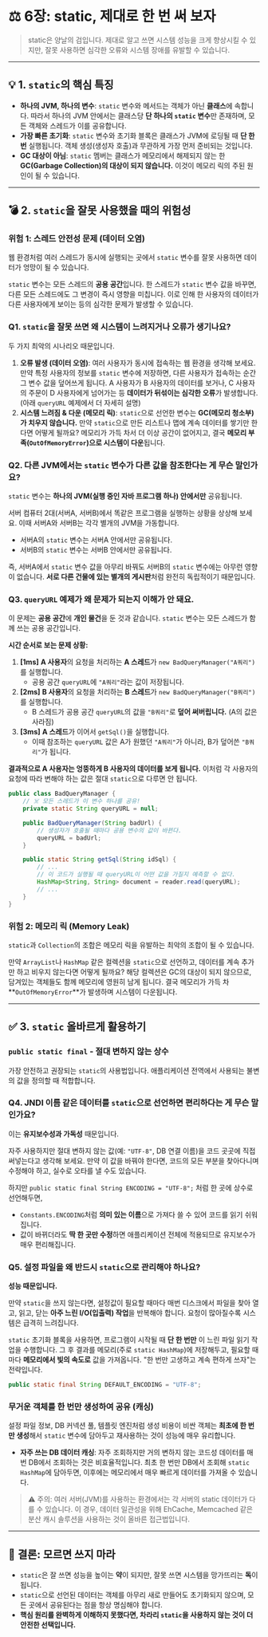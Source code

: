 # ⚖️ 6장: static, 제대로 한 번 써 보자

> static은 양날의 검입니다. 제대로 알고 쓰면 시스템 성능을 크게 향상시킬 수 있지만, 잘못 사용하면 심각한 오류와 시스템 장애를 유발할 수 있습니다.

---

## 💡 1. `static`의 핵심 특징

- **하나의 JVM, 하나의 변수**: `static` 변수와 메서드는 객체가 아닌 **클래스**에 속합니다. 따라서 하나의 JVM 안에서는 클래스당 **단 하나의 `static` 변수**만 존재하며, 모든 객체와 스레드가 이를 공유합니다.
- **가장 빠른 초기화**: `static` 변수와 초기화 블록은 클래스가 JVM에 로딩될 때 **단 한 번** 실행됩니다. 객체 생성(생성자 호출)과 무관하게 가장 먼저 준비되는 것입니다.
- **GC 대상이 아님**: `static` 멤버는 클래스가 메모리에서 해제되지 않는 한 **GC(Garbage Collection)의 대상이 되지 않습니다.** 이것이 메모리 릭의 주된 원인이 될 수 있습니다.

---

## 💣 2. `static`을 잘못 사용했을 때의 위험성

### 위험 1: 스레드 안전성 문제 (데이터 오염)

웹 환경처럼 여러 스레드가 동시에 실행되는 곳에서 `static` 변수를 잘못 사용하면 데이터가 엉망이 될 수 있습니다.

`static` 변수는 모든 스레드의 **공용 공간**입니다. 한 스레드가 `static` 변수 값을 바꾸면, 다른 모든 스레드에도 그 변경이 즉시 영향을 미칩니다. 이로 인해 한 사용자의 데이터가 다른 사용자에게 보이는 등의 심각한 문제가 발생할 수 있습니다.

### **Q1. `static`을 잘못 쓰면 왜 시스템이 느려지거나 오류가 생기나요?**

두 가지 최악의 시나리오 때문입니다.

1. **오류 발생 (데이터 오염)**: 여러 사용자가 동시에 접속하는 웹 환경을 생각해 보세요. 만약 특정 사용자의 정보를 `static` 변수에 저장하면, 다른 사용자가 접속하는 순간 그 변수 값을 덮어쓰게 됩니다. A 사용자가 B 사용자의 데이터를 보거나, C 사용자의 주문이 D 사용자에게 넘어가는 등 **데이터가 뒤섞이는 심각한 오류**가 발생합니다. (아래 `queryURL` 예제에서 더 자세히 설명)
2. **시스템 느려짐 & 다운 (메모리 릭)**: `static`으로 선언한 변수는 **GC(메모리 청소부)가 치우지 않습니다.** 만약 `static`으로 만든 리스트나 맵에 계속 데이터를 쌓기만 한다면 어떻게 될까요? 메모리가 가득 차서 더 이상 공간이 없어지고, 결국 **메모리 부족(`OutOfMemoryError`)으로 시스템이 다운**됩니다.

### **Q2. 다른 JVM에서는 `static` 변수가 다른 값을 참조한다는 게 무슨 말인가요?**

`static` 변수는 **하나의 JVM(실행 중인 자바 프로그램 하나) 안에서만** 공유됩니다.

서버 컴퓨터 2대(서버A, 서버B)에서 똑같은 프로그램을 실행하는 상황을 상상해 보세요. 이때 서버A와 서버B는 각각 별개의 JVM을 가동합니다.

- 서버A의 `static` 변수는 서버A 안에서만 공유됩니다.
- 서버B의 `static` 변수는 서버B 안에서만 공유됩니다.

즉, 서버A에서 `static` 변수 값을 아무리 바꿔도 서버B의 `static` 변수에는 아무런 영향이 없습니다. **서로 다른 건물에 있는 별개의 게시판**처럼 완전히 독립적이기 때문입니다.

### **Q3. `queryURL` 예제가 왜 문제가 되는지 이해가 안 돼요.**

이 문제는 **공용 공간**에 **개인 물건**을 둔 것과 같습니다. `static` 변수는 모든 스레드가 함께 쓰는 공용 공간입니다.

**시간 순서로 보는 문제 상황:**

1. **[1ms]** **A 사용자**의 요청을 처리하는 **A 스레드**가 `new BadQueryManager("A쿼리")`를 실행합니다.
   - 공용 공간 `queryURL`에 `"A쿼리"`라는 값이 저장됩니다.
2. **[2ms]** **B 사용자**의 요청을 처리하는 **B 스레드**가 `new BadQueryManager("B쿼리")`를 실행합니다.
   - B 스레드가 공용 공간 `queryURL`의 값을 `"B쿼리"`로 **덮어 써버립니다.** (A의 값은 사라짐)
3. **[3ms]** **A 스레드**가 이어서 `getSql()`을 실행합니다.
   - 이때 참조하는 `queryURL` 값은 A가 원했던 `"A쿼리"`가 아니라, B가 덮어쓴 `"B쿼리"`가 됩니다.

**결과적으로 A 사용자는 엉뚱하게 B 사용자의 데이터를 보게 됩니다.** 이처럼 각 사용자의 요청에 따라 변해야 하는 값은 절대 `static`으로 다루면 안 됩니다.

```java
public class BadQueryManager {
    // ☠️ 모든 스레드가 이 변수 하나를 공유!
    private static String queryURL = null;

    public BadQueryManager(String badUrl) {
        // 생성자가 호출될 때마다 공용 변수의 값이 바뀐다.
        queryURL = badUrl;
    }

    public static String getSql(String idSql) {
        // ...
        // 이 코드가 실행될 때 queryURL이 어떤 값을 가질지 예측할 수 없다.
        HashMap<String, String> document = reader.read(queryURL);
        // ...
    }
}
```

### 위험 2: 메모리 릭 (Memory Leak)

`static`과 `Collection`의 조합은 메모리 릭을 유발하는 최악의 조합이 될 수 있습니다.

만약 `ArrayList`나 `HashMap` 같은 컬렉션을 `static`으로 선언하고, 데이터를 계속 추가만 하고 비우지 않는다면 어떻게 될까요? 해당 컬렉션은 GC의 대상이 되지 않으므로, 담겨있는 객체들도 함께 메모리에 영원히 남게 됩니다. 결국 메모리가 가득 차 **`OutOfMemoryError`**가 발생하며 시스템이 다운됩니다.

---

## ✅ 3. `static` 올바르게 활용하기

### `public static final` - 절대 변하지 않는 상수

가장 안전하고 권장되는 `static`의 사용법입니다. 애플리케이션 전역에서 사용되는 불변의 값을 정의할 때 적합합니다.

### **Q4. JNDI 이름 같은 데이터를 `static`으로 선언하면 편리하다는 게 무슨 말인가요?**

이는 **유지보수성과 가독성** 때문입니다.

자주 사용하지만 절대 변하지 않는 값(예: `"UTF-8"`, DB 연결 이름)을 코드 곳곳에 직접 써넣는다고 생각해 보세요. 만약 이 값을 바꿔야 한다면, 코드의 모든 부분을 찾아다니며 수정해야 하고, 실수로 오타를 낼 수도 있습니다.

하지만 `public static final String ENCODING = "UTF-8";` 처럼 한 곳에 상수로 선언해두면,

- `Constants.ENCODING`처럼 **의미 있는 이름**으로 가져다 쓸 수 있어 코드를 읽기 쉬워집니다.
- 값이 바뀌더라도 **딱 한 곳만 수정**하면 애플리케이션 전체에 적용되므로 유지보수가 매우 편리해집니다.

### **Q5. 설정 파일을 왜 반드시 `static`으로 관리해야 하나요?**

**성능 때문입니다.**

만약 `static`을 쓰지 않는다면, 설정값이 필요할 때마다 매번 디스크에서 파일을 찾아 열고, 읽고, 닫는 **아주 느린 I/O(입출력) 작업**을 반복해야 합니다. 요청이 많아질수록 시스템은 급격히 느려집니다.

`static` 초기화 블록을 사용하면, 프로그램이 시작될 때 **단 한 번만** 이 느린 파일 읽기 작업을 수행합니다. 그 후 결과를 메모리(주로 `static HashMap`)에 저장해두고, 필요할 때마다 **메모리에서 빛의 속도로** 값을 가져옵니다. "한 번만 고생하고 계속 편하게 쓰자"는 전략입니다.

```java
public static final String DEFAULT_ENCODING = "UTF-8";
```

### 무거운 객체를 한 번만 생성하여 공유 (캐싱)

설정 파일 정보, DB 커넥션 풀, 템플릿 엔진처럼 생성 비용이 비싼 객체는 **최초에 한 번만 생성**해서 `static` 변수에 담아두고 재사용하는 것이 성능에 매우 유리합니다.

- **자주 쓰는 DB 데이터 캐싱**: 자주 조회하지만 거의 변하지 않는 코드성 데이터를 매번 DB에서 조회하는 것은 비효율적입니다. 최초 한 번만 DB에서 조회해 `static HashMap`에 담아두면, 이후에는 메모리에서 매우 빠르게 데이터를 가져올 수 있습니다.

> ⚠️ 주의: 여러 서버(JVM)를 사용하는 환경에서는 각 서버의 static 데이터가 다를 수 있습니다. 이 경우, 데이터 일관성을 위해 EhCache, Memcached 같은 분산 캐시 솔루션을 사용하는 것이 올바른 접근법입니다.

---

## 🎯 결론: 모르면 쓰지 마라

- `static`은 잘 쓰면 성능을 높이는 **약**이 되지만, 잘못 쓰면 시스템을 망가뜨리는 **독**이 됩니다.
- `static`으로 선언된 데이터는 객체를 아무리 새로 만들어도 초기화되지 않으며, 모든 곳에서 공유된다는 점을 항상 명심해야 합니다.
- **핵심 원리를 완벽하게 이해하지 못했다면, 차라리 `static`을 사용하지 않는 것이 더 안전한 선택입니다.**

